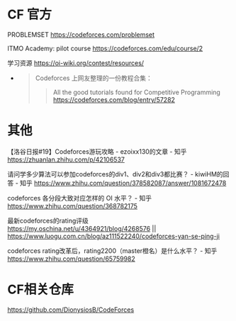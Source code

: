 
# CF 官方

PROBLEMSET https://codeforces.com/problemset

ITMO Academy: pilot course https://codeforces.com/edu/course/2

学习资源 https://oi-wiki.org/contest/resources/
- > Codeforces 上网友整理的一份教程合集：
  >> All the good tutorials found for Competitive Programming https://codeforces.com/blog/entry/57282

# 其他

【洛谷日报#19】Codeforces游玩攻略 - ezoixx130的文章 - 知乎 https://zhuanlan.zhihu.com/p/42106537

请问学多少算法可以参加codeforces的div1、div2和div3都比赛？ - kiwiHM的回答 - 知乎 https://www.zhihu.com/question/378582087/answer/1081672478

codeforces 各分段大致对应怎样的 OI 水平？ - 知乎 https://www.zhihu.com/question/368782175

最新codeforces的rating评级 https://my.oschina.net/u/4364921/blog/4268576 || https://www.luogu.com.cn/blog/az111522240/codeforces-yan-se-ping-ji

codeforces rating改革后，rating2200（master橙名）是什么水平？ - 知乎 https://www.zhihu.com/question/65759982

# CF相关仓库

https://github.com/DionysiosB/CodeForces

